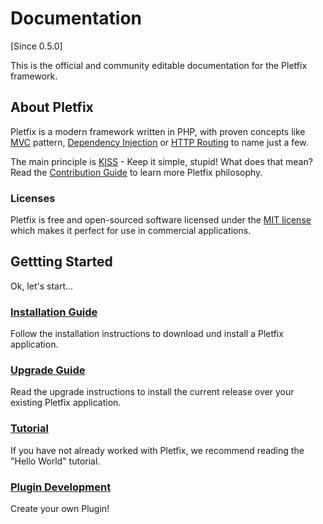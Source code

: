 # Documentation

[Since 0.5.0]

This is the official and community editable documentation for the Pletfix framework. 

## About Pletfix

Pletfix is a modern framework written in PHP, with proven concepts like 
[MVC](https://en.wikipedia.org/wiki/Model%E2%80%93view%E2%80%93controller) pattern, [Dependency Injection](di) or
[HTTP Routing](routing) to name just a few. 

The main principle is [KISS](https://en.wikipedia.org/wiki/KISS_principle) - Keep it simple, stupid!
What does that mean? Read the [Contribution Guide](contributions) to learn more Pletfix philosophy.

### Licenses

Pletfix is free and open-sourced software licensed under the [MIT license](http://opensource.org/licenses/MIT)
which makes it perfect for use in commercial applications.

## Gettting Started

Ok, let's start...


<a href="installation"><h3><i class="fa fa-cloud-download fa-2x" aria-hidden="true"></i> Installation Guide</h3></a>

Follow the installation instructions to download und install a Pletfix application.


<a href="upgrade"><h3><i class="fa fa-retweet fa-2x" aria-hidden="true"></i> Upgrade Guide</h3></a>

Read the upgrade instructions to install the current release over your existing Pletfix application.


<a href="hello"><h3><i class="fa fa-graduation-cap fa-2x" aria-hidden="true"></i> Tutorial</h3></a>

If you have not already worked with Pletfix, we recommend reading the "Hello World" tutorial.


<a href="plugins"><h3><i class="fa fa-plug fa-2x" aria-hidden="true"></i> Plugin Development</h3></a>

Create your own Plugin!



<!--
> <i class="fa fa-github fa-2x" aria-hidden="true"></i>
> Notice the pencil icon at the right side of the screen. 
> It will direct you to the GitHub online editor of the active page.
> Feel free to contribute any additions and corrections to the documentation.
-->

<!--
Modern Framework
AJAX / AJAJ, Dependency Injection, SEO, DRY, KISS , MVC, Web 2.0, cool URL – a sophisticated support for all advanced technologies and concepts.

Easy Learning Curve
You will learn to create web applications in a very short time.
-->